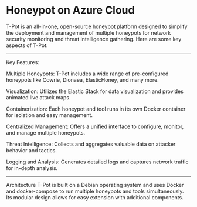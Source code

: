 # Honeypot on Azure Cloud
T-Pot is an all-in-one, open-source honeypot platform designed to simplify the deployment and management of multiple honeypots for network security monitoring and threat intelligence gathering. Here are some key aspects of T-Pot:


************
Key Features:

Multiple Honeypots: T-Pot includes a wide range of pre-configured honeypots like Cowrie, Dionaea, ElasticHoney, and many more.

Visualization: Utilizes the Elastic Stack for data visualization and provides animated live attack maps.

Containerization: Each honeypot and tool runs in its own Docker container for isolation and easy management.

Centralized Management: Offers a unified interface to configure, monitor, and manage multiple honeypots.

Threat Intelligence: Collects and aggregates valuable data on attacker behavior and tactics.

Logging and Analysis: Generates detailed logs and captures network traffic for in-depth analysis.


************
Architecture
T-Pot is built on a Debian operating system and uses Docker and docker-compose to run multiple honeypots and tools simultaneously. Its modular design allows for easy extension with additional components.